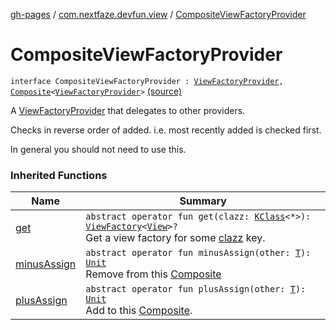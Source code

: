 [gh-pages](../index.md) / [com.nextfaze.devfun.view](index.md) / [CompositeViewFactoryProvider](./-composite-view-factory-provider.md)

# CompositeViewFactoryProvider

`interface CompositeViewFactoryProvider : `[`ViewFactoryProvider`](-view-factory-provider/index.md)`, `[`Composite`](../com.nextfaze.devfun.core/-composite/index.md)`<`[`ViewFactoryProvider`](-view-factory-provider/index.md)`>` [(source)](https://github.com/NextFaze/dev-fun/tree/master/devfun/src/main/java/com/nextfaze/devfun/view/Factory.kt#L58)

A [ViewFactoryProvider](-view-factory-provider/index.md) that delegates to other providers.

Checks in reverse order of added.
i.e. most recently added is checked first.

In general you should not need to use this.

### Inherited Functions

| Name | Summary |
|---|---|
| [get](-view-factory-provider/get.md) | `abstract operator fun get(clazz: `[`KClass`](https://kotlinlang.org/api/latest/jvm/stdlib/kotlin.reflect/-k-class/index.html)`<*>): `[`ViewFactory`](-view-factory/index.md)`<`[`View`](https://developer.android.com/reference/android/view/View.html)`>?`<br>Get a view factory for some [clazz](-view-factory-provider/get.md#com.nextfaze.devfun.view.ViewFactoryProvider$get(kotlin.reflect.KClass((kotlin.Any)))/clazz) key. |
| [minusAssign](../com.nextfaze.devfun.core/-composite/minus-assign.md) | `abstract operator fun minusAssign(other: `[`T`](../com.nextfaze.devfun.core/-composite/index.md#T)`): `[`Unit`](https://kotlinlang.org/api/latest/jvm/stdlib/kotlin/-unit/index.html)<br>Remove from this [Composite](../com.nextfaze.devfun.core/-composite/index.md) |
| [plusAssign](../com.nextfaze.devfun.core/-composite/plus-assign.md) | `abstract operator fun plusAssign(other: `[`T`](../com.nextfaze.devfun.core/-composite/index.md#T)`): `[`Unit`](https://kotlinlang.org/api/latest/jvm/stdlib/kotlin/-unit/index.html)<br>Add to this [Composite](../com.nextfaze.devfun.core/-composite/index.md). |
